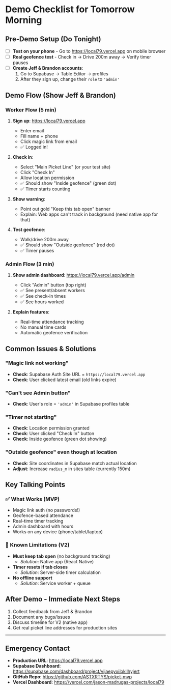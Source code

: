 # Demo Checklist for Tomorrow Morning

## Pre-Demo Setup (Do Tonight)
- [ ] **Test on your phone** - Go to https://local79.vercel.app on mobile browser
- [ ] **Real geofence test** - Check in → Drive 200m away → Verify timer pauses
- [ ] **Create Jeff & Brandon accounts**:
  1. Go to Supabase → Table Editor → profiles
  2. After they sign up, change their `role` to `'admin'`
  
## Demo Flow (Show Jeff & Brandon)

### Worker Flow (5 min)
1. **Sign up**: https://local79.vercel.app
   - Enter email
   - Fill name + phone
   - Click magic link from email
   - ✅ Logged in!

2. **Check in**:
   - Select "Main Picket Line" (or your test site)
   - Click "Check In"
   - Allow location permission
   - ✅ Should show "Inside geofence" (green dot)
   - ✅ Timer starts counting

3. **Show warning**: 
   - Point out gold "Keep this tab open" banner
   - Explain: Web apps can't track in background (need native app for that)

4. **Test geofence**:
   - Walk/drive 200m away
   - ✅ Should show "Outside geofence" (red dot)
   - ✅ Timer pauses

### Admin Flow (3 min)
1. **Show admin dashboard**: https://local79.vercel.app/admin
   - Click "Admin" button (top right)
   - ✅ See present/absent workers
   - ✅ See check-in times
   - ✅ See hours worked

2. **Explain features**:
   - Real-time attendance tracking
   - No manual time cards
   - Automatic geofence verification

## Common Issues & Solutions

### "Magic link not working"
- **Check**: Supabase Auth Site URL = `https://local79.vercel.app`
- **Check**: User clicked latest email (old links expire)

### "Can't see Admin button"
- **Check**: User's role = `'admin'` in Supabase profiles table

### "Timer not starting"
- **Check**: Location permission granted
- **Check**: User clicked "Check In" button
- **Check**: Inside geofence (green dot showing)

### "Outside geofence" even though at location
- **Check**: Site coordinates in Supabase match actual location
- **Adjust**: Increase `radius_m` in sites table (currently 150m)

## Key Talking Points

### ✅ What Works (MVP)
- Magic link auth (no passwords!)
- Geofence-based attendance
- Real-time timer tracking
- Admin dashboard with hours
- Works on any device (phone/tablet/laptop)

### 🚧 Known Limitations (V2)
- **Must keep tab open** (no background tracking)
  - *Solution*: Native app (React Native)
- **Timer resets if tab closes**
  - *Solution*: Server-side timer calculation
- **No offline support**
  - *Solution*: Service worker + queue

## After Demo - Immediate Next Steps
1. Collect feedback from Jeff & Brandon
2. Document any bugs/issues
3. Discuss timeline for V2 (native app)
4. Get real picket line addresses for production sites

---

## Emergency Contact
- **Production URL**: https://local79.vercel.app
- **Supabase Dashboard**: https://supabase.com/dashboard/project/vjiaepyxiibkllhyjert
- **GitHub Repo**: https://github.com/ASTXRTYS/picket-mvp
- **Vercel Dashboard**: https://vercel.com/jason-madrugas-projects/local79
